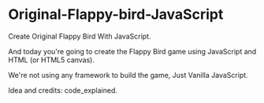 # Original-Flappy-bird-JavaScript
Create Original Flappy Bird With JavaScript.

And today you're going to create the Flappy Bird game using JavaScript and HTML (or HTML5 canvas).

We're not using any framework to build the game, Just Vanilla JavaScript.

Idea and credits: code_explained.